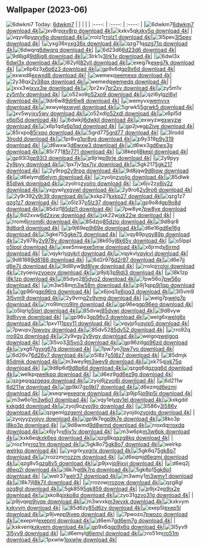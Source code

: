 ## Wallpaper (2023-06)
![6dwkm7](https://w.wallhaven.cc/full/6d/wallhaven-6dwkm7.jpg) Today: [6dwkm7](https://th.wallhaven.cc/small/6d/6dwkm7.jpg)
|      |      |      |
| :----: | :----: | :----: |
|![6dwkm7](https://th.wallhaven.cc/small/6d/6dwkm7.jpg)[6dwkm7 download 4k](https://wallhaven.cc/w/6dwkm7)|![jxv8rp](https://th.wallhaven.cc/small/jx/jxv8rp.jpg)[jxv8rp download 4k](https://wallhaven.cc/w/jxv8rp)|![kxkv5q](https://th.wallhaven.cc/small/kx/kxkv5q.jpg)[kxkv5q download 4k](https://wallhaven.cc/w/kxkv5q)|
|![vqyv6p](https://th.wallhaven.cc/small/vq/vqyv6p.jpg)[vqyv6p download 4k](https://wallhaven.cc/w/vqyv6p)|![rrolz1](https://th.wallhaven.cc/small/rr/rrolz1.jpg)[rrolz1 download 4k](https://wallhaven.cc/w/rrolz1)|![3l5pev](https://th.wallhaven.cc/small/3l/3l5pev.jpg)[3l5pev download 4k](https://wallhaven.cc/w/3l5pev)|
|![yxg36x](https://th.wallhaven.cc/small/yx/yxg36x.jpg)[yxg36x download 4k](https://wallhaven.cc/w/yxg36x)|![qzg71q](https://th.wallhaven.cc/small/qz/qzg71q.jpg)[qzg71q download 4k](https://wallhaven.cc/w/qzg71q)|![6dwqrq](https://th.wallhaven.cc/small/6d/6dwqrq.jpg)[6dwqrq download 4k](https://wallhaven.cc/w/6dwqrq)|
|![6d23d6](https://th.wallhaven.cc/small/6d/6d23d6.jpg)[6d23d6 download 4k](https://wallhaven.cc/w/6d23d6)|![9d8jg8](https://th.wallhaven.cc/small/9d/9d8jg8.jpg)[9d8jg8 download 4k](https://wallhaven.cc/w/9d8jg8)|![3lrk1v](https://th.wallhaven.cc/small/3l/3lrk1v.jpg)[3lrk1v download 4k](https://wallhaven.cc/w/3lrk1v)|
|![6dwl3x](https://th.wallhaven.cc/small/6d/6dwl3x.jpg)[6dwl3x download 4k](https://wallhaven.cc/w/6dwl3x)|![l82yll](https://th.wallhaven.cc/small/l8/l82yll.jpg)[l82yll download 4k](https://wallhaven.cc/w/l82yll)|![exeg7k](https://th.wallhaven.cc/small/ex/exeg7k.jpg)[exeg7k download 4k](https://wallhaven.cc/w/exeg7k)|
|![x6p6z3](https://th.wallhaven.cc/small/x6/x6p6z3.jpg)[x6p6z3 download 4k](https://wallhaven.cc/w/x6p6z3)|![gp9x6d](https://th.wallhaven.cc/small/gp/gp9x6d.jpg)[gp9x6d download 4k](https://wallhaven.cc/w/gp9x6d)|![exwxd8](https://th.wallhaven.cc/small/ex/exwxd8.jpg)[exwxd8 download 4k](https://wallhaven.cc/w/exwxd8)|
|![wemexq](https://th.wallhaven.cc/small/we/wemexq.jpg)[wemexq download 4k](https://wallhaven.cc/w/wemexq)|![2y38qx](https://th.wallhaven.cc/small/2y/2y38qx.jpg)[2y38qx download 4k](https://wallhaven.cc/w/2y38qx)|![wemedq](https://th.wallhaven.cc/small/we/wemedq.jpg)[wemedq download 4k](https://wallhaven.cc/w/wemedq)|
|![jxvx3w](https://th.wallhaven.cc/small/jx/jxvx3w.jpg)[jxvx3w download 4k](https://wallhaven.cc/w/jxvx3w)|![7pr2xv](https://th.wallhaven.cc/small/7p/7pr2xv.jpg)[7pr2xv download 4k](https://wallhaven.cc/w/7pr2xv)|![zy5m1v](https://th.wallhaven.cc/small/zy/zy5m1v.jpg)[zy5m1v download 4k](https://wallhaven.cc/w/zy5m1v)|
|![o52xo9](https://th.wallhaven.cc/small/o5/o52xo9.jpg)[o52xo9 download 4k](https://wallhaven.cc/w/o52xo9)|![qzl6yl](https://th.wallhaven.cc/small/qz/qzl6yl.jpg)[qzl6yl download 4k](https://wallhaven.cc/w/qzl6yl)|![9dr6w8](https://th.wallhaven.cc/small/9d/9dr6w8.jpg)[9dr6w8 download 4k](https://wallhaven.cc/w/9dr6w8)|
|![wemyvx](https://th.wallhaven.cc/small/we/wemyvx.jpg)[wemyvx download 4k](https://wallhaven.cc/w/wemyvx)|![exwyel](https://th.wallhaven.cc/small/ex/exwyel.jpg)[exwyel download 4k](https://wallhaven.cc/w/exwyel)|![5grwk5](https://th.wallhaven.cc/small/5g/5grwk5.jpg)[5grwk5 download 4k](https://wallhaven.cc/w/5grwk5)|
|![jxv5wy](https://th.wallhaven.cc/small/jx/jxv5wy.jpg)[jxv5wy download 4k](https://wallhaven.cc/w/jxv5wy)|![o52xdl](https://th.wallhaven.cc/small/o5/o52xdl.jpg)[o52xdl download 4k](https://wallhaven.cc/w/o52xdl)|![x6pl5d](https://th.wallhaven.cc/small/x6/x6pl5d.jpg)[x6pl5d download 4k](https://wallhaven.cc/w/x6pl5d)|
|![6dwkjl](https://th.wallhaven.cc/small/6d/6dwkjl.jpg)[6dwkjl download 4k](https://wallhaven.cc/w/6dwkjl)|![exwyzw](https://th.wallhaven.cc/small/ex/exwyzw.jpg)[exwyzw download 4k](https://wallhaven.cc/w/exwyzw)|![x6p1qd](https://th.wallhaven.cc/small/x6/x6p1qd.jpg)[x6p1qd download 4k](https://wallhaven.cc/w/x6p1qd)|
|![gp2jve](https://th.wallhaven.cc/small/gp/gp2jve.jpg)[gp2jve download 4k](https://wallhaven.cc/w/gp2jve)|![85rxpo](https://th.wallhaven.cc/small/85/85rxpo.jpg)[85rxpo download 4k](https://wallhaven.cc/w/85rxpo)|![5grd77](https://th.wallhaven.cc/small/5g/5grd77.jpg)[5grd77 download 4k](https://wallhaven.cc/w/5grd77)|
|![3lrodd](https://th.wallhaven.cc/small/3l/3lrodd.jpg)[3lrodd download 4k](https://wallhaven.cc/w/3lrodd)|![1pr8vg](https://th.wallhaven.cc/small/1p/1pr8vg.jpg)[1pr8vg download 4k](https://wallhaven.cc/w/1pr8vg)|![p9y319](https://th.wallhaven.cc/small/p9/p9y319.jpg)[p9y319 download 4k](https://wallhaven.cc/w/p9y319)|
|![d6wxw3](https://th.wallhaven.cc/small/d6/d6wxw3.jpg)[d6wxw3 download 4k](https://wallhaven.cc/w/d6wxw3)|![d6wx3g](https://th.wallhaven.cc/small/d6/d6wx3g.jpg)[d6wx3g download 4k](https://wallhaven.cc/w/d6wx3g)|![85r771](https://th.wallhaven.cc/small/85/85r771.jpg)[85r771 download 4k](https://wallhaven.cc/w/85r771)|
|![l8kepl](https://th.wallhaven.cc/small/l8/l8kepl.jpg)[l8kepl download 4k](https://wallhaven.cc/w/l8kepl)|![gp93l3](https://th.wallhaven.cc/small/gp/gp93l3.jpg)[gp93l3 download 4k](https://wallhaven.cc/w/gp93l3)|![p9jrle](https://th.wallhaven.cc/small/p9/p9jrle.jpg)[p9jrle download 4k](https://wallhaven.cc/w/p9jrle)|
|![2y9pyy](https://th.wallhaven.cc/small/2y/2y9pyy.jpg)[2y9pyy download 4k](https://wallhaven.cc/w/2y9pyy)|![1px7jv](https://th.wallhaven.cc/small/1p/1px7jv.jpg)[1px7jv download 4k](https://wallhaven.cc/w/1px7jv)|![5gk217](https://th.wallhaven.cc/small/5g/5gk217.jpg)[5gk217 download 4k](https://wallhaven.cc/w/5gk217)|
|![2y9rpg](https://th.wallhaven.cc/small/2y/2y9rpg.jpg)[2y9rpg download 4k](https://wallhaven.cc/w/2y9rpg)|![9d8jqw](https://th.wallhaven.cc/small/9d/9d8jqw.jpg)[9d8jqw download 4k](https://wallhaven.cc/w/9d8jqw)|![d6elym](https://th.wallhaven.cc/small/d6/d6elym.jpg)[d6elym download 4k](https://wallhaven.cc/w/d6elym)|
|![zyoljo](https://th.wallhaven.cc/small/zy/zyoljo.jpg)[zyoljo download 4k](https://wallhaven.cc/w/zyoljo)|![85dlwk](https://th.wallhaven.cc/small/85/85dlwk.jpg)[85dlwk download 4k](https://wallhaven.cc/w/85dlwk)|![zyolro](https://th.wallhaven.cc/small/zy/zyolro.jpg)[zyolro download 4k](https://wallhaven.cc/w/zyolro)|
|![x6jv2z](https://th.wallhaven.cc/small/x6/x6jv2z.jpg)[x6jv2z download 4k](https://wallhaven.cc/w/x6jv2z)|![yxgywl](https://th.wallhaven.cc/small/yx/yxgywl.jpg)[yxgywl download 4k](https://wallhaven.cc/w/yxgywl)|![2y9ro6](https://th.wallhaven.cc/small/2y/2y9ro6.jpg)[2y9ro6 download 4k](https://wallhaven.cc/w/2y9ro6)|
|![2y9r39](https://th.wallhaven.cc/small/2y/2y9r39.jpg)[2y9r39 download 4k](https://wallhaven.cc/w/2y9r39)|![kxkp27](https://th.wallhaven.cc/small/kx/kxkp27.jpg)[kxkp27 download 4k](https://wallhaven.cc/w/kxkp27)|![qzg1z7](https://th.wallhaven.cc/small/qz/qzg1z7.jpg)[qzg1z7 download 4k](https://wallhaven.cc/w/qzg1z7)|
|![o5lz37](https://th.wallhaven.cc/small/o5/o5lz37.jpg)[o5lz37 download 4k](https://wallhaven.cc/w/o5lz37)|![gp9o8d](https://th.wallhaven.cc/small/gp/gp9o8d.jpg)[gp9o8d download 4k](https://wallhaven.cc/w/gp9o8d)|![85dzl1](https://th.wallhaven.cc/small/85/85dzl1.jpg)[85dzl1 download 4k](https://wallhaven.cc/w/85dzl1)|
|![7pw8ye](https://th.wallhaven.cc/small/7p/7pw8ye.jpg)[7pw8ye download 4k](https://wallhaven.cc/w/7pw8ye)|![6d2xvw](https://th.wallhaven.cc/small/6d/6d2xvw.jpg)[6d2xvw download 4k](https://wallhaven.cc/w/6d2xvw)|![jxk22w](https://th.wallhaven.cc/small/jx/jxk22w.jpg)[jxk22w download 4k](https://wallhaven.cc/w/jxk22w)|
|![rrom6j](https://th.wallhaven.cc/small/rr/rrom6j.jpg)[rrom6j download 4k](https://wallhaven.cc/w/rrom6j)|![85dzjo](https://th.wallhaven.cc/small/85/85dzjo.jpg)[85dzjo download 4k](https://wallhaven.cc/w/85dzjo)|![9d8qr8](https://th.wallhaven.cc/small/9d/9d8qr8.jpg)[9d8qr8 download 4k](https://wallhaven.cc/w/9d8qr8)|
|![p9j69e](https://th.wallhaven.cc/small/p9/p9j69e.jpg)[p9j69e download 4k](https://wallhaven.cc/w/p9j69e)|![d6e16g](https://th.wallhaven.cc/small/d6/d6e16g.jpg)[d6e16g download 4k](https://wallhaven.cc/w/d6e16g)|![5gke75](https://th.wallhaven.cc/small/5g/5gke75.jpg)[5gke75 download 4k](https://wallhaven.cc/w/5gke75)|
|![vqy89p](https://th.wallhaven.cc/small/vq/vqy89p.jpg)[vqy89p download 4k](https://wallhaven.cc/w/vqy89p)|![2y978y](https://th.wallhaven.cc/small/2y/2y978y.jpg)[2y978y download 4k](https://wallhaven.cc/w/2y978y)|![l8k65y](https://th.wallhaven.cc/small/l8/l8k65y.jpg)[l8k65y download 4k](https://wallhaven.cc/w/l8k65y)|
|![o5lppl](https://th.wallhaven.cc/small/o5/o5lppl.jpg)[o5lppl download 4k](https://wallhaven.cc/w/o5lppl)|![exe5mw](https://th.wallhaven.cc/small/ex/exe5mw.jpg)[exe5mw download 4k](https://wallhaven.cc/w/exe5mw)|![x6jrmd](https://th.wallhaven.cc/small/x6/x6jrmd.jpg)[x6jrmd download 4k](https://wallhaven.cc/w/x6jrmd)|
|![vqykrl](https://th.wallhaven.cc/small/vq/vqykrl.jpg)[vqykrl download 4k](https://wallhaven.cc/w/vqykrl)|![vqykvl](https://th.wallhaven.cc/small/vq/vqykvl.jpg)[vqykvl download 4k](https://wallhaven.cc/w/vqykvl)|![9d8188](https://th.wallhaven.cc/small/9d/9d8188.jpg)[9d8188 download 4k](https://wallhaven.cc/w/9d8188)|
|![6d2r97](https://th.wallhaven.cc/small/6d/6d2r97.jpg)[6d2r97 download 4k](https://wallhaven.cc/w/6d2r97)|![d6e7jj](https://th.wallhaven.cc/small/d6/d6e7jj.jpg)[d6e7jj download 4k](https://wallhaven.cc/w/d6e7jj)|![9d8lyw](https://th.wallhaven.cc/small/9d/9d8lyw.jpg)[9d8lyw download 4k](https://wallhaven.cc/w/9d8lyw)|
|![rroloj](https://th.wallhaven.cc/small/rr/rroloj.jpg)[rroloj download 4k](https://wallhaven.cc/w/rroloj)|![zyoeoy](https://th.wallhaven.cc/small/zy/zyoeoy.jpg)[zyoeoy download 4k](https://wallhaven.cc/w/zyoeoy)|![p9jdj3](https://th.wallhaven.cc/small/p9/p9jdj3.jpg)[p9jdj3 download 4k](https://wallhaven.cc/w/p9jdj3)|
|![l8k1zp](https://th.wallhaven.cc/small/l8/l8k1zp.jpg)[l8k1zp download 4k](https://wallhaven.cc/w/l8k1zp)|![85dyo2](https://th.wallhaven.cc/small/85/85dyo2.jpg)[85dyo2 download 4k](https://wallhaven.cc/w/85dyo2)|![7pw56o](https://th.wallhaven.cc/small/7p/7pw56o.jpg)[7pw56o download 4k](https://wallhaven.cc/w/7pw56o)|
|![m3w58m](https://th.wallhaven.cc/small/m3/m3w58m.jpg)[m3w58m download 4k](https://wallhaven.cc/w/m3w58m)|![p9j1qp](https://th.wallhaven.cc/small/p9/p9j1qp.jpg)[p9j1qp download 4k](https://wallhaven.cc/w/p9j1qp)|![gp96rq](https://th.wallhaven.cc/small/gp/gp96rq.jpg)[gp96rq download 4k](https://wallhaven.cc/w/gp96rq)|
|![x6joq3](https://th.wallhaven.cc/small/x6/x6joq3.jpg)[x6joq3 download 4k](https://wallhaven.cc/w/x6joq3)|![3l5vm9](https://th.wallhaven.cc/small/3l/3l5vm9.jpg)[3l5vm9 download 4k](https://wallhaven.cc/w/3l5vm9)|![2y9vmg](https://th.wallhaven.cc/small/2y/2y9vmg.jpg)[2y9vmg download 4k](https://wallhaven.cc/w/2y9vmg)|
|![welg7p](https://th.wallhaven.cc/small/we/welg7p.jpg)[welg7p download 4k](https://wallhaven.cc/w/welg7p)|![rro9lm](https://th.wallhaven.cc/small/rr/rro9lm.jpg)[rro9lm download 4k](https://wallhaven.cc/w/rro9lm)|![gp96eq](https://th.wallhaven.cc/small/gp/gp96eq.jpg)[gp96eq download 4k](https://wallhaven.cc/w/gp96eq)|
|![o5lqrl](https://th.wallhaven.cc/small/o5/o5lqrl.jpg)[o5lqrl download 4k](https://wallhaven.cc/w/o5lqrl)|![85dvwj](https://th.wallhaven.cc/small/85/85dvwj.jpg)[85dvwj download 4k](https://wallhaven.cc/w/85dvwj)|![9d8vyw](https://th.wallhaven.cc/small/9d/9d8vyw.jpg)[9d8vyw download 4k](https://wallhaven.cc/w/9d8vyw)|
|![gp96v3](https://th.wallhaven.cc/small/gp/gp96v3.jpg)[gp96v3 download 4k](https://wallhaven.cc/w/gp96v3)|![welg6x](https://th.wallhaven.cc/small/we/welg6x.jpg)[welg6x download 4k](https://wallhaven.cc/w/welg6x)|![1pxv11](https://th.wallhaven.cc/small/1p/1pxv11.jpg)[1pxv11 download 4k](https://wallhaven.cc/w/1pxv11)|
|![vqyjp5](https://th.wallhaven.cc/small/vq/vqyjp5.jpg)[vqyjp5 download 4k](https://wallhaven.cc/w/vqyjp5)|![7pwvpv](https://th.wallhaven.cc/small/7p/7pwvpv.jpg)[7pwvpv download 4k](https://wallhaven.cc/w/7pwvpv)|![85dv52](https://th.wallhaven.cc/small/85/85dv52.jpg)[85dv52 download 4k](https://wallhaven.cc/w/85dv52)|
|![rro92q](https://th.wallhaven.cc/small/rr/rro92q.jpg)[rro92q download 4k](https://wallhaven.cc/w/rro92q)|![2y9vgy](https://th.wallhaven.cc/small/2y/2y9vgy.jpg)[2y9vgy download 4k](https://wallhaven.cc/w/2y9vgy)|![welgoq](https://th.wallhaven.cc/small/we/welgoq.jpg)[welgoq download 4k](https://wallhaven.cc/w/welgoq)|
|![3l5vo3](https://th.wallhaven.cc/small/3l/3l5vo3.jpg)[3l5vo3 download 4k](https://wallhaven.cc/w/3l5vo3)|![gp96zd](https://th.wallhaven.cc/small/gp/gp96zd.jpg)[gp96zd download 4k](https://wallhaven.cc/w/gp96zd)|![yxg67g](https://th.wallhaven.cc/small/yx/yxg67g.jpg)[yxg67g download 4k](https://wallhaven.cc/w/yxg67g)|
|![7pw7yo](https://th.wallhaven.cc/small/7p/7pw7yo.jpg)[7pw7yo download 4k](https://wallhaven.cc/w/7pw7yo)|![6d26v7](https://th.wallhaven.cc/small/6d/6d26v7.jpg)[6d26v7 download 4k](https://wallhaven.cc/w/6d26v7)|![o5l8z7](https://th.wallhaven.cc/small/o5/o5l8z7.jpg)[o5l8z7 download 4k](https://wallhaven.cc/w/o5l8z7)|
|![85dmjk](https://th.wallhaven.cc/small/85/85dmjk.jpg)[85dmjk download 4k](https://wallhaven.cc/w/85dmjk)|![m3wey9](https://th.wallhaven.cc/small/m3/m3wey9.jpg)[m3wey9 download 4k](https://wallhaven.cc/w/m3wey9)|![jxk75q](https://th.wallhaven.cc/small/jx/jxk75q.jpg)[jxk75q download 4k](https://wallhaven.cc/w/jxk75q)|
|![9d8p6d](https://th.wallhaven.cc/small/9d/9d8p6d.jpg)[9d8p6d download 4k](https://wallhaven.cc/w/9d8p6d)|![qzgq6d](https://th.wallhaven.cc/small/qz/qzgq6d.jpg)[qzgq6d download 4k](https://wallhaven.cc/w/qzgq6d)|![welkpq](https://th.wallhaven.cc/small/we/welkpq.jpg)[welkpq download 4k](https://wallhaven.cc/w/welkpq)|
|![d6ez9g](https://th.wallhaven.cc/small/d6/d6ez9g.jpg)[d6ez9g download 4k](https://wallhaven.cc/w/d6ez9g)|![qzgeqq](https://th.wallhaven.cc/small/qz/qzgeqq.jpg)[qzgeqq download 4k](https://wallhaven.cc/w/qzgeqq)|![zyoj6j](https://th.wallhaven.cc/small/zy/zyoj6j.jpg)[zyoj6j download 4k](https://wallhaven.cc/w/zyoj6j)|
|![6d211w](https://th.wallhaven.cc/small/6d/6d211w.jpg)[6d211w download 4k](https://wallhaven.cc/w/6d211w)|![gp9kl7](https://th.wallhaven.cc/small/gp/gp9kl7.jpg)[gp9kl7 download 4k](https://wallhaven.cc/w/gp9kl7)|![d6ezmj](https://th.wallhaven.cc/small/d6/d6ezmj.jpg)[d6ezmj download 4k](https://wallhaven.cc/w/d6ezmj)|
|![exeqrw](https://th.wallhaven.cc/small/ex/exeqrw.jpg)[exeqrw download 4k](https://wallhaven.cc/w/exeqrw)|![p9jp5j](https://th.wallhaven.cc/small/p9/p9jp5j.jpg)[p9jp5j download 4k](https://wallhaven.cc/w/p9jp5j)|![m3w6o1](https://th.wallhaven.cc/small/m3/m3w6o1.jpg)[m3w6o1 download 4k](https://wallhaven.cc/w/m3w6o1)|
|![vqy1el](https://th.wallhaven.cc/small/vq/vqy1el.jpg)[vqy1el download 4k](https://wallhaven.cc/w/vqy1el)|![kxkgdd](https://th.wallhaven.cc/small/kx/kxkgdd.jpg)[kxkgdd download 4k](https://wallhaven.cc/w/kxkgdd)|![zyoj9o](https://th.wallhaven.cc/small/zy/zyoj9o.jpg)[zyoj9o download 4k](https://wallhaven.cc/w/zyoj9o)|
|![3l586v](https://th.wallhaven.cc/small/3l/3l586v.jpg)[3l586v download 4k](https://wallhaven.cc/w/3l586v)|![qzgeml](https://th.wallhaven.cc/small/qz/qzgeml.jpg)[qzgeml download 4k](https://wallhaven.cc/w/qzgeml)|![zyojdo](https://th.wallhaven.cc/small/zy/zyojdo.jpg)[zyojdo download 4k](https://wallhaven.cc/w/zyojdo)|
|![zyojyy](https://th.wallhaven.cc/small/zy/zyojyy.jpg)[zyojyy download 4k](https://wallhaven.cc/w/zyojyy)|![gp9k7e](https://th.wallhaven.cc/small/gp/gp9k7e.jpg)[gp9k7e download 4k](https://wallhaven.cc/w/gp9k7e)|![l8ko3p](https://th.wallhaven.cc/small/l8/l8ko3p.jpg)[l8ko3p download 4k](https://wallhaven.cc/w/l8ko3p)|
|![9d8wmd](https://th.wallhaven.cc/small/9d/9d8wmd.jpg)[9d8wmd download 4k](https://wallhaven.cc/w/9d8wmd)|![rroxdq](https://th.wallhaven.cc/small/rr/rroxdq.jpg)[rroxdq download 4k](https://wallhaven.cc/w/rroxdq)|![x6jy1v](https://th.wallhaven.cc/small/x6/x6jy1v.jpg)[x6jy1v download 4k](https://wallhaven.cc/w/x6jy1v)|
|![m3w6pk](https://th.wallhaven.cc/small/m3/m3w6pk.jpg)[m3w6pk download 4k](https://wallhaven.cc/w/m3w6pk)|![kxk6eq](https://th.wallhaven.cc/small/kx/kxk6eq.jpg)[kxk6eq download 4k](https://wallhaven.cc/w/kxk6eq)|![qzg8kq](https://th.wallhaven.cc/small/qz/qzg8kq.jpg)[qzg8kq download 4k](https://wallhaven.cc/w/qzg8kq)|
|![rroz1m](https://th.wallhaven.cc/small/rr/rroz1m.jpg)[rroz1m download 4k](https://wallhaven.cc/w/rroz1m)|![5gk8o7](https://th.wallhaven.cc/small/5g/5gk8o7.jpg)[5gk8o7 download 4k](https://wallhaven.cc/w/5gk8o7)|![welrkp](https://th.wallhaven.cc/small/we/welrkp.jpg)[welrkp download 4k](https://wallhaven.cc/w/welrkp)|
|![yxgrlx](https://th.wallhaven.cc/small/yx/yxgrlx.jpg)[yxgrlx download 4k](https://wallhaven.cc/w/yxgrlx)|![5gk8q7](https://th.wallhaven.cc/small/5g/5gk8q7.jpg)[5gk8q7 download 4k](https://wallhaven.cc/w/5gk8q7)|![rrozzm](https://th.wallhaven.cc/small/rr/rrozzm.jpg)[rrozzm download 4k](https://wallhaven.cc/w/rrozzm)|
|![d6eqmj](https://th.wallhaven.cc/small/d6/d6eqmj.jpg)[d6eqmj download 4k](https://wallhaven.cc/w/d6eqmj)|![qzg8v5](https://th.wallhaven.cc/small/qz/qzg8v5.jpg)[qzg8v5 download 4k](https://wallhaven.cc/w/qzg8v5)|![p9jxvj](https://th.wallhaven.cc/small/p9/p9jxvj.jpg)[p9jxvj download 4k](https://wallhaven.cc/w/p9jxvj)|
|![d6eq2j](https://th.wallhaven.cc/small/d6/d6eq2j.jpg)[d6eq2j download 4k](https://wallhaven.cc/w/d6eq2j)|![l8k7rq](https://th.wallhaven.cc/small/l8/l8k7rq.jpg)[l8k7rq download 4k](https://wallhaven.cc/w/l8k7rq)|![5gk8p1](https://th.wallhaven.cc/small/5g/5gk8p1.jpg)[5gk8p1 download 4k](https://wallhaven.cc/w/5gk8p1)|
|![welr37](https://th.wallhaven.cc/small/we/welr37.jpg)[welr37 download 4k](https://wallhaven.cc/w/welr37)|![m3wmy1](https://th.wallhaven.cc/small/m3/m3wmy1.jpg)[m3wmy1 download 4k](https://wallhaven.cc/w/m3wmy1)|![l8k7jl](https://th.wallhaven.cc/small/l8/l8k7jl.jpg)[l8k7jl download 4k](https://wallhaven.cc/w/l8k7jl)|
|![rrozow](https://th.wallhaven.cc/small/rr/rrozow.jpg)[rrozow download 4k](https://wallhaven.cc/w/rrozow)|![qzg8gl](https://th.wallhaven.cc/small/qz/qzg8gl.jpg)[qzg8gl download 4k](https://wallhaven.cc/w/qzg8gl)|![5gk859](https://th.wallhaven.cc/small/5g/5gk859.jpg)[5gk859 download 4k](https://wallhaven.cc/w/5gk859)|
|![p9jx2e](https://th.wallhaven.cc/small/p9/p9jx2e.jpg)[p9jx2e download 4k](https://wallhaven.cc/w/p9jx2e)|![jxko8q](https://th.wallhaven.cc/small/jx/jxko8q.jpg)[jxko8q download 4k](https://wallhaven.cc/w/jxko8q)|![zyo31g](https://th.wallhaven.cc/small/zy/zyo31g.jpg)[zyo31g download 4k](https://wallhaven.cc/w/zyo31g)|
|![p9jvqe](https://th.wallhaven.cc/small/p9/p9jvqe.jpg)[p9jvqe download 4k](https://wallhaven.cc/w/p9jvqe)|![m3wvxk](https://th.wallhaven.cc/small/m3/m3wvxk.jpg)[m3wvxk download 4k](https://wallhaven.cc/w/m3wvxk)|![kxkvym](https://th.wallhaven.cc/small/kx/kxkvym.jpg)[kxkvym download 4k](https://wallhaven.cc/w/kxkvym)|
|![85d6zy](https://th.wallhaven.cc/small/85/85d6zy.jpg)[85d6zy download 4k](https://wallhaven.cc/w/85d6zy)|![exep5l](https://th.wallhaven.cc/small/ex/exep5l.jpg)[exep5l download 4k](https://wallhaven.cc/w/exep5l)|![p9jvep](https://th.wallhaven.cc/small/p9/p9jvep.jpg)[p9jvep download 4k](https://wallhaven.cc/w/p9jvep)|
|![7pwozo](https://th.wallhaven.cc/small/7p/7pwozo.jpg)[7pwozo download 4k](https://wallhaven.cc/w/7pwozo)|![exepml](https://th.wallhaven.cc/small/ex/exepml.jpg)[exepml download 4k](https://wallhaven.cc/w/exepml)|![d6em7g](https://th.wallhaven.cc/small/d6/d6em7g.jpg)[d6em7g download 4k](https://wallhaven.cc/w/d6em7g)|
|![kxkvem](https://th.wallhaven.cc/small/kx/kxkvem.jpg)[kxkvem download 4k](https://wallhaven.cc/w/kxkvem)|![gp9x6q](https://th.wallhaven.cc/small/gp/gp9x6q.jpg)[gp9x6q download 4k](https://wallhaven.cc/w/gp9x6q)|![3l5yv9](https://th.wallhaven.cc/small/3l/3l5yv9.jpg)[3l5yv9 download 4k](https://wallhaven.cc/w/3l5yv9)|
|![d6emyl](https://th.wallhaven.cc/small/d6/d6emyl.jpg)[d6emyl download 4k](https://wallhaven.cc/w/d6emyl)|![rro51m](https://th.wallhaven.cc/small/rr/rro51m.jpg)[rro51m download 4k](https://wallhaven.cc/w/rro51m)|![1pxwlw](https://th.wallhaven.cc/small/1p/1pxwlw.jpg)[1pxwlw download 4k](https://wallhaven.cc/w/1pxwlw)|
